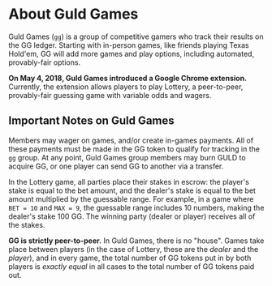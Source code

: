 # About Guld Games

Guld Games (`gg`) is a group of competitive gamers who track their results on the GG ledger. Starting with in-person games, like friends playing Texas Hold'em, GG will add more games and play options, including automated, provably-fair options.

**On May 4, 2018, Guld Games introduced a Google Chrome extension.** Currently, the extension allows players to play Lottery, a peer-to-peer, provably-fair guessing game with variable odds and wagers.

## Important Notes on Guld Games

Members may wager on games, and/or create in-games payments. All of these payments must be made in the GG token to qualify for tracking in the `gg` group. At any point, Guld Games group members may burn GULD to acquire GG, or one player can send GG to another via a transfer.

In the Lottery game, all parties place their stakes in escrow: the player's stake is equal to the bet amount, and the dealer's stake is equal to the bet amount multiplied by the guessable range. For example, in a game where `BET = 10` and `MAX = 9`, the guessable range includes 10 numbers, making the dealer's stake 100 GG. The winning party (dealer or player) receives all of the stakes.

**GG is strictly peer-to-peer.** In Guld Games, there is no "house". Games take place between players (in the case of Lottery, these are the *dealer* and the *player*), and in every game, the total number of GG tokens put in by both players is *exactly equal* in all cases to the total number of GG tokens paid out.
